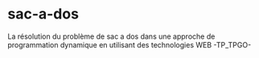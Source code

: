 # sac-a-dos
La résolution du problème de sac a dos dans une approche de programmation dynamique en utilisant des technologies WEB -TP_TPGO-
